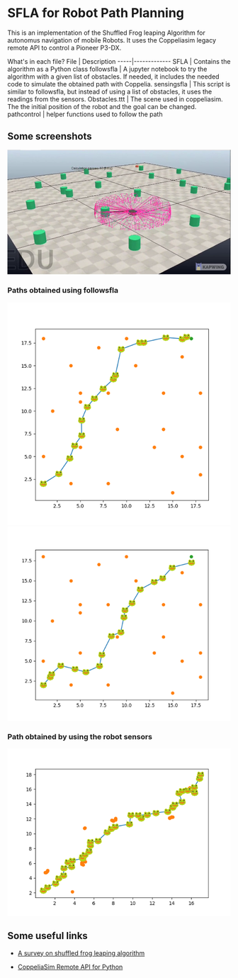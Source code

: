 # SFLA for Robot Path Planning
This is an implementation of the Shuffled Frog leaping Algorithm for
autonomus navigation of mobile Robots.
It uses the Coppeliasim legacy remote API to control a Pioneer P3-DX.

What's in each file?
File | Description
-----|-------------
SFLA | Contains the algorithm as a Python class
followsfla | A jupyter notebook to try the algorithm with a given list of obstacles. If needed, it includes the needed code to simulate the obtained path with Coppelia.
sensingsfla | This script is similar to followsfla, but instead of using a list of obstacles, it uses the readings from the sensors.
Obstacles.ttt | The scene used in coppeliasim. The the initial position of the robot and the goal can be changed.
pathcontrol | helper functions used to follow the path

## Some screenshots
![simulation](/Codigo/Salto_Rana/img/simulation.png)

### Paths obtained using followsfla
![Figure_5](/Codigo/Salto_Rana/img/Figure_5.png)
![Figure_7](/Codigo/Salto_Rana/img/Figure_7.png)

### Path obtained by using the robot sensors

![Figure_11](/Codigo/Salto_Rana/img/Figure_11.png)

## Some useful links

* [A survey on shuffled frog leaping algorithm](https://towardsdatascience.com/a-survey-on-shuffled-frog-leaping-algorithm-d309d0cf7503)

* [CoppeliaSim Remote API for Python](https://www.coppeliarobotics.com/helpFiles/en/remoteApiFunctionsPython.htm)
